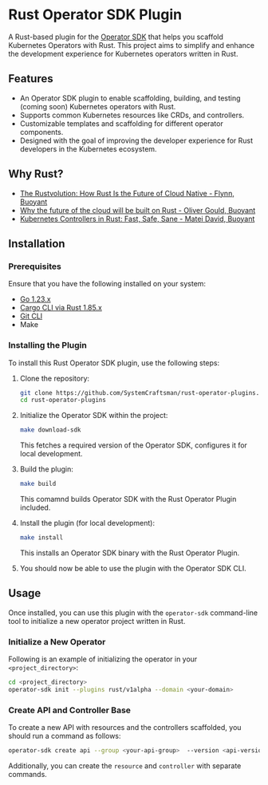# Rust Operator SDK Plugin

A Rust-based plugin for the [Operator SDK](https://sdk.operatorframework.io/) that helps you scaffold Kubernetes Operators with Rust. This project aims to simplify and enhance the development experience for Kubernetes operators written in Rust.

## Features

- An Operator SDK plugin to enable scaffolding, building, and testing (coming soon) Kubernetes operators with Rust.
- Supports common Kubernetes resources like CRDs, and controllers.
- Customizable templates and scaffolding for different operator components.
- Designed with the goal of improving the developer experience for Rust developers in the Kubernetes ecosystem.

## Why Rust?

* [The Rustvolution: How Rust Is the Future of Cloud Native - Flynn, Buoyant](https://www.youtube.com/watch?v=2q3RLffSvEc)
* [Why the future of the cloud will be built on Rust - Oliver Gould, Buoyant](https://www.youtube.com/watch?v=BWL4889RKhU)
* [Kubernetes Controllers in Rust: Fast, Safe, Sane - Matei David, Buoyant](https://www.youtube.com/watch?v=rXS-3hFYVjc)

## Installation

### Prerequisites

Ensure that you have the following installed on your system:

- [Go 1.23.x](https://golang.org/dl/)
- [Cargo CLI via Rust 1.85.x](https://www.rust-lang.org/)
- [Git CLI](https://git-scm.com/downloads)
- Make

### Installing the Plugin

To install this Rust Operator SDK plugin, use the following steps:

1. Clone the repository:

     ```bash
     git clone https://github.com/SystemCraftsman/rust-operator-plugins.git
     cd rust-operator-plugins
     ```
   
2. Initialize the Operator SDK within the project:

    ```bash
    make download-sdk
    ````

    This fetches a required version of the Operator SDK, configures it for local development.

3. Build the plugin:

    ```bash
    make build
    ```

    This comamnd builds Operator SDK with the Rust Operator Plugin included.

4. Install the plugin (for local development):

    ```bash
    make install
    ```

    This installs an Operator SDK binary with the Rust Operator Plugin.

5. You should now be able to use the plugin with the Operator SDK CLI.

## Usage

Once installed, you can use this plugin with the `operator-sdk` command-line tool to initialize a new operator project
written in Rust.

### Initialize a New Operator

Following is an example of initializing the operator in your `<project_directory>`:

```bash
cd <project_directory>
operator-sdk init --plugins rust/v1alpha --domain <your-domain>
```

### Create API and Controller Base

To create a new API with resources and the controllers scaffolded, you should run a command as follows:

```bash
operator-sdk create api --group <your-api-group>  --version <api-version> --kind <crd-name>  --resource --controller
```

Additionally, you can create the `resource` and `controller` with separate commands.
